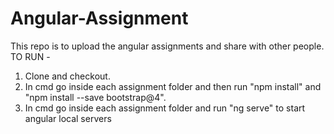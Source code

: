 # Angular-Assignment
This repo is to upload the angular assignments and share with other people.
TO RUN - 
  1. Clone and checkout. 
  2. In cmd go inside each assignment folder and then run "npm install" and "npm install --save bootstrap@4". 
  3. In cmd  go inside each assignment folder and run "ng serve" to start angular local servers
